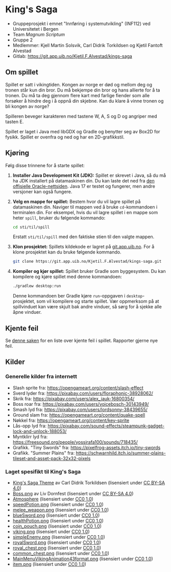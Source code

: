 # King's Saga
* Gruppeprosjekt i emnet "Innføring i systemutvikling" (INF112) ved Universitetet i Bergen
* Team *Magnum Scriptum*
* Gruppe 2
* Medlemmer: Kjell Martin Solsvik, Carl Didrik Torkildsen og  Kjetil Fantoft Alvestad
* Gitlab: https://git.app.uib.no/Kjetil.F.Alvestad/kings-saga

## Om spillet
Spillet er satt i vikingtiden. Kongen av norge er død og mellom deg og tronen står kun din bror. Du må bekjempe din bror og hans allierte for å ta tronen. Du må ta deg gjennom flere kart med farlige fiender som alle forsøker å hindre deg i å oppnå din skjebne. Kan du klare å vinne tronen og bli kongen av norge?

Spilleren beveger karakteren med tastene W, A, S og D og angriper med tasten E. 

Spillet er laget i Java med libGDX og Gradle og benytter seg av Box2D for fysikk. Spillet er ovenfra og ned og har en 2D-grafikkstil.

## Kjøring

Følg disse trinnene for å starte spillet:

1. **Installer Java Development Kit (JDK):** Spillet er skrevet i Java, så du må ha JDK installert på datamaskinen din. Du kan laste det ned fra [den offisielle Oracle-nettsiden](https://www.oracle.com/java/technologies/javase-jdk11-downloads.html). Java 17 er testet og fungerer, men andre versjoner kan også fungere.

2. **Velg en mappe for spillet:** Bestem hvor du vil lagre spillet på datamaskinen din. Naviger til mappen ved å bruke `cd`-kommandoen i terminalen din. For eksempel, hvis du vil lagre spillet i en mappe som heter `spill`, bruker du følgende kommando:

    ```bash
    cd sti/til/spill
    ```

    Erstatt `sti/til/spill` med den faktiske stien til den valgte mappen.

3. **Klon prosjektet:** Spillets kildekode er lagret på [git.app.uib.no](https://git.app.uib.no). For å klone prosjektet kan du bruke følgende kommando. 

    ```bash
    git clone https://git.app.uib.no/Kjetil.F.Alvestad/kings-saga.git
    ```

4. **Kompiler og kjør spillet:** Spillet bruker Gradle som byggesystem. Du kan kompilere og kjøre spillet med denne kommandoen:

    ```bash
    ./gradlew desktop:run
    ```

    Denne kommandoen ber Gradle kjøre `run`-oppgaven i `desktop`-prosjektet, som vil kompilere og starte spillet. Vær oppmerksom på at spillvinduet kan være skjult bak andre vinduer, så sørg for å sjekke alle åpne vinduer.


## Kjente feil
Se [denne saken](https://git.app.uib.no/Kjetil.F.Alvestad/kings-saga/-/issues/75) for en liste over kjente feil i spillet. Rapporter gjerne nye feil.

## Kilder

### Generelle kilder fra internett
- Slash sprite fra: https://opengameart.org/content/slash-effect
- Sverd lyder fra: https://pixabay.com/users/floraphonic-38928062/
- Skrik fra: https://pixabay.com/users/alex_jauk-16800354/
- Boss roar fra: https://pixabay.com/users/voicebosch-30143949/
- Smash lyd fra: https://pixabay.com/users/lordsonny-38439655/
- Ground slam fra: https://opengameart.org/content/quake-spell
- Nøkkel fra: https://opengameart.org/content/key-sprite 
- Lås-opp lyd fra: https://pixabay.com/sound-effects/steampunk-gadget-lock-and-unlock-188053/
- Myntklirr lyd fra: https://freesound.org/people/yossirafa100/sounds/718435/ 
- Grafikk. "Tiny Swords" fra: https://pixelfrog-assets.itch.io/tiny-swords
- Grafikk. "Summer Plains" fra: https://schwarnhild.itch.io/summer-plains-tileset-and-asset-pack-32x32-pixels 

### Laget spesifikt til King's Saga
- [King's Saga Theme](assets/kingssagatheme.wav) av Carl Didrik Torkildsen (lisensiert under [CC BY-SA 4.0](https://creativecommons.org/licenses/by-sa/4.0/))
- [Boss.png](assets/Boss.png) av Liv Dornfest (lisensiert under [CC BY-SA 4.0](https://creativecommons.org/licenses/by-sa/4.0/))
- [Atmosphere](assets/Atmosphere.wav) (lisensiert under [CC0 1.0](https://creativecommons.org/publicdomain/zero/1.0/))
- [speedPotion.png](assets/speedPotion.png) (lisensiert under [CC0 1.0](https://creativecommons.org/publicdomain/zero/1.0/))
- [melee_weapon.png](assets/melee_weapon.png) (lisensiert under [CC0 1.0](https://creativecommons.org/publicdomain/zero/1.0/))
- [blueSword.png](assets/blueSword.png) (lisensiert under [CC0 1.0](https://creativecommons.org/publicdomain/zero/1.0/))
- [healthPotion.png](assets/healthPotion.png) (lisensiert under [CC0 1.0](https://creativecommons.org/publicdomain/zero/1.0/))
- [coin_pouch.png](assets/coin_pouch.png) (lisensiert under [CC0 1.0](https://creativecommons.org/publicdomain/zero/1.0/))
- [viking.png](assets/viking.png) (lisensiert under [CC0 1.0](https://creativecommons.org/publicdomain/zero/1.0/))
- [simpleEnemy.png](assets/simpleEnemy.png) (lisensiert under [CC0 1.0](https://creativecommons.org/publicdomain/zero/1.0/))
- [royalSword.png](assets/royalSword.png) (lisensiert under [CC0 1.0](https://creativecommons.org/publicdomain/zero/1.0/))
- [royal_chest.png](assets/royal_chest.png) (lisensiert under [CC0 1.0](https://creativecommons.org/publicdomain/zero/1.0/))
- [common_chest.png](assets/common_chest.png) (lisensiert under [CC0 1.0](https://creativecommons.org/publicdomain/zero/1.0/))
- [MainMenuVikingAnimation43format.png](assets/MainMenuVikingAnimation43format.png) (lisensiert under [CC0 1.0](https://creativecommons.org/publicdomain/zero/1.0/))
- [item.png](assets/item.png) (lisensiert under [CC0 1.0](https://creativecommons.org/publicdomain/zero/1.0/))